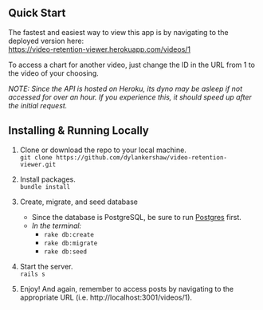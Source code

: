 ## Quick Start

The fastest and easiest way to view this app is by navigating to the deployed version here:
<br /> https://video-retention-viewer.herokuapp.com/videos/1

To access a chart for another video, just change the ID in the URL from 1 to the video of your choosing.

_NOTE: Since the API is hosted on Heroku, its dyno may be asleep if not accessed for over an hour. If you experience this, it should speed up after the initial request._

## Installing & Running Locally

1. Clone or download the repo to your local machine.
   <br /> `git clone https://github.com/dylankershaw/video-retention-viewer.git`

2. Install packages.
   <br /> `bundle install`

3. Create, migrate, and seed database
   * Since the database is PostgreSQL, be sure to run [Postgres](https://www.postgresql.org/) first.
   * _In the terminal:_
     * `rake db:create`
     * `rake db:migrate`
     * `rake db:seed`
4. Start the server.
   <br /> `rails s`

5. Enjoy! And again, remember to access posts by navigating to the appropriate URL (i.e. http://localhost:3001/videos/1).
